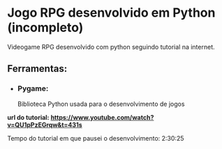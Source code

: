 # Jogo RPG desenvolvido em Python (incompleto)

Videogame RPG desenvolvido com python seguindo tutorial na internet.

## Ferramentas:

- ### Pygame:
  Biblioteca Python usada para o desenvolvimento de jogos

**url do tutorial: https://www.youtube.com/watch?v=QU1pPzEGrqw&t=431s**

Tempo do tutorial em que pausei o desenvolvimento: 2:30:25
